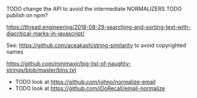 

TODO change the API to avoid the intermediate NORMALIZERS
TODO publish on npm?

https://thread.engineering/2018-08-29-searching-and-sorting-text-with-diacritical-marks-in-javascript/

See: https://github.com/aceakash/string-similarity
to avoid copyrighted names

https://github.com/minimaxir/big-list-of-naughty-strings/blob/master/blns.txt

* TODO look at https://github.com/johno/normalize-email
* TODO look at https://github.com/iDoRecall/email-normalize
